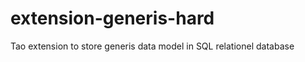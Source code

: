 extension-generis-hard
======================

Tao extension to store generis data model in SQL relationel database
